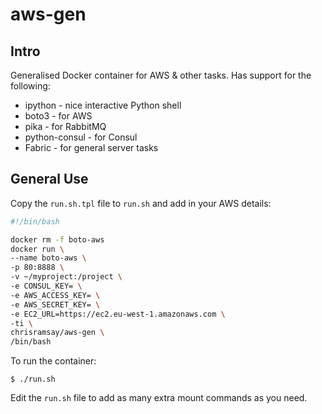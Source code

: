 # aws-gen

## Intro

Generalised Docker container for AWS & other tasks. Has support for the following:

* ipython - nice interactive Python shell
* boto3 - for AWS
* pika - for RabbitMQ
* python-consul - for Consul
* Fabric - for general server tasks

## General Use

Copy the `run.sh.tpl` file to `run.sh` and add in your AWS details:

```bash
#!/bin/bash

docker rm -f boto-aws
docker run \
--name boto-aws \
-p 80:8888 \
-v ~/myproject:/project \
-e CONSUL_KEY= \
-e AWS_ACCESS_KEY= \
-e AWS_SECRET_KEY= \
-e EC2_URL=https://ec2.eu-west-1.amazonaws.com \
-ti \
chrisramsay/aws-gen \
/bin/bash
```

To run the container:

`$ ./run.sh`

Edit the `run.sh` file to add as many extra mount commands as you need.
